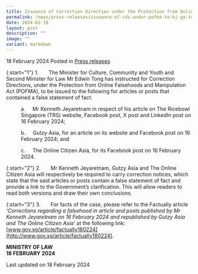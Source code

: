 ```yaml
---
title: Issuance of Correction Direction under the Protection from Online Falsehoods and Manipulation Act to Mr Kenneth Jeyaretnam, Gutzy Asia and The Online Citizen Asia
permalink: /news/press-releases/issuance-of-cds-under-pofma-to-kj-ga-toca/
date: 2024-02-18
layout: post
description: ""
image: ""
variant: markdown
---
```

18 February 2024 Posted in [Press releases](/news/press-releases)

{:start="1"}
1.&nbsp;&nbsp;&nbsp;&nbsp;&nbsp;&nbsp; The Minister for Culture, Community and Youth and Second Minister for Law Mr Edwin Tong has instructed for Correction Directions, under the Protection from Online Falsehoods and Manipulation Act (POFMA), to be issued to the following for articles or posts that contained a false statement of fact:

<p style="margin-left: 40px">
a.&nbsp;&nbsp;&nbsp;&nbsp; Mr Kenneth Jeyaretnam in respect of his article on The Ricebowl Singapore (TRS) website, Facebook post, X post and LinkedIn post on 16 February 2024;</p>

<p style="margin-left: 40px">
b.&nbsp;&nbsp;&nbsp;&nbsp; Gutzy Asia, for an article on its website and Facebook post on 16 February 2024; and</p>

<p style="margin-left: 40px">
c.&nbsp;&nbsp;&nbsp;&nbsp; The Online Citizen Asia, for its Facebook post on 16 February 2024.</p>

{:start="2"}
2.&nbsp;&nbsp;&nbsp;&nbsp;&nbsp;&nbsp; Mr Kenneth Jeyaretnam, Gutzy Asia and The Online Citizen Asia will respectively be required to carry correction notices, which state that the said articles or posts contain a false statement of fact and provide a link to the Government’s clarification. This will allow readers to read both versions and draw their own conclusions.

{:start="3"}
3.&nbsp;&nbsp;&nbsp;&nbsp;&nbsp;&nbsp; For facts of the case, please refer to the Factually article _‘Corrections regarding a falsehood in article and posts published by Mr Kenneth Jeyaretnam on 16 February 2024 and republished by Gutzy Asia and The Online Citizen Asia’_ at the following link: [www.gov.sg/article/factually180224](http://www.gov.sg/article/factually180224).

**MINISTRY OF LAW**
<br>**18 FEBRUARY 2024**

<p class="right-side-updated">Last updated on 18 February 2024</p>
